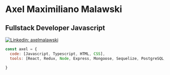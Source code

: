 # Axel Maximiliano Malawski
## Fullstack Developer Javascript

[![Linkedin: axelmalawski](https://img.shields.io/badge/-axelmalawski-blue?style=flat-square&logo=Linkedin&logoColor=white&link=https://www.linkedin.com/in/axelmalawski/)](https://www.linkedin.com/in/axelmalawski/)



```javascript
const axel = {
  code: [Javascript, Typescript, HTML, CSS],
  tools: [React, Redux, Node, Express, Mongoose, Sequelize, PostgreSQL, MongoDb],

}
